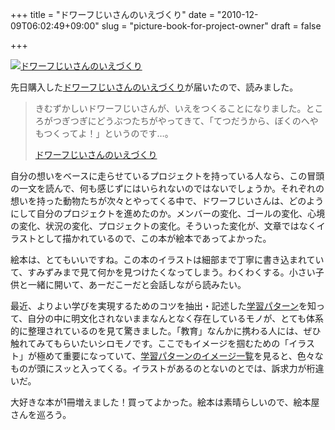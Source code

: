 +++
title = "ドワーフじいさんのいえづくり"
date = "2010-12-09T06:02:49+09:00"
slug = "picture-book-for-project-owner"
draft = false

+++

<p><a href="http://www.flickr.com/photos/june29/5243505463/" title="ドワーフじいさんのいえづくり by june29, on Flickr"><img src="http://farm6.static.flickr.com/5170/5243505463_e8daa7849f.jpg" alt="ドワーフじいさんのいえづくり" /></a></p>
<p>先日購入した<a href="http://www.amazon.co.jp/dp/4577027437" title="Amazon.co.jp： ドワーフじいさんのいえづくり (フレーベル館の秀作えほん): 青山 邦彦: 本">ドワーフじいさんのいえづくり</a>が届いたので、読みました。</p>
<blockquote><p>
きむずかしいドワーフじいさんが、いえをつくることになりました。ところがつぎつぎにどうぶつたちがやってきて、「てつだうから、ぼくのへやもつくってよ！」というのです…。</p>
<p><a class="quote" href="http://www.amazon.co.jp/dp/4577027437" title="Amazon.co.jp： ドワーフじいさんのいえづくり (フレーベル館の秀作えほん): 青山 邦彦: 本">ドワーフじいさんのいえづくり</a>
</p></blockquote>
<p>自分の想いをベースに走らせているプロジェクトを持っている人なら、この冒頭の一文を読んで、何も感じずにはいられないのではないでしょうか。それぞれの想いを持った動物たちが次々とやってくる中で、ドワーフじいさんは、どのようにして自分のプロジェクトを進めたのか。メンバーの変化、ゴールの変化、心境の変化、状況の変化、プロジェクトの変化。そういった変化が、文章ではなくイラストとして描かれているので、この本が絵本であってよかった。</p>
<p>絵本は、とてもいいですね。この本のイラストは細部まで丁寧に書き込まれていて、すみずみまで見て何かを見つけたくなってしまう。わくわくする。小さい子供と一緒に開いて、あーだこーだと会話しながら読みたい。</p>
<p>最近、よりよい学びを実現するためのコツを抽出・記述した<a href="http://learningpatterns.sfc.keio.ac.jp/" title="学習パターン (Learning Patterns)">学習パターン</a>を知って、自分の中に明文化されないままなんとなく存在しているモノが、とても体系的に整理されているのを見て驚きました。「教育」なんかに携わる人には、ぜひ触れてみてもらいたいシロモノです。ここでもイメージを掴むための「イラスト」が極めて重要になっていて、<a href="http://learningpatterns.sfc.keio.ac.jp/image_navigator.html" title="学習パターン イメージ一覧">学習パターンのイメージ一覧</a>を見ると、色々なものが頭にスッと入ってくる。イラストがあるのとないのとでは、訴求力が桁違いだ。</p>
<p>大好きな本が1冊増えました！買ってよかった。絵本は素晴らしいので、絵本屋さんを巡ろう。</p>
